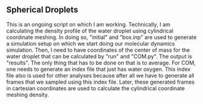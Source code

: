 ## Spherical Droplets  
This is an ongoing script on which I am working. Technically, I am calculating the density profile of the water droplet using cylindrical coordinate meshing. In doing so, "initial" and "box.inp" are used to generate a simulation setup on which we start doing our molecular dynamics simulation. Then, I need to have coordinates of the center of mass for the water droplet that can be calculated by "run" and "COM.py". The output is "results". The only thing that has to be done on that is to average. For COM, one needs to generate an index file that just has water oxygen. This index file also is used for other analyses because after all we have to generate all frames that we sampled using this index file. Later, these generated frames in cartesian coordinates are used to calculate the cylindrical coordinate meshing density.
